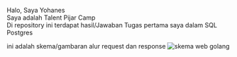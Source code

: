 Halo, Saya Yohanes <br>
Saya adalah Talent Pijar Camp <br>
Di repository ini terdapat hasil/Jawaban Tugas pertama saya dalam SQL Postgres <br>

ini adalah skema/gambaran alur request dan response
![skema web golang](https://github.com/yohansky/tugas-golang-web1/assets/69236028/b2b51ed0-1177-4139-a634-545287163760)
